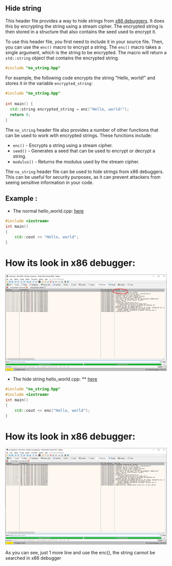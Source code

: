 ## Hide string

This header file provides a way to hide strings from [x86 debuggers](https://github.com/x64dbg/x64dbg). It does this by encrypting the string using a stream cipher. The encrypted string is then stored in a structure that also contains the seed used to encrypt it.

To use this header file, you first need to include it in your source file. Then, you can use the `enc()` macro to encrypt a string. The `enc()` macro takes a single argument, which is the string to be encrypted. The macro will return a `std::string` object that contains the encrypted string.

```c++
#include "no_string.hpp"
```

For example, the following code encrypts the string "Hello, world!" and stores it in the variable `encrypted_string`:

```c++
#include "no_string.hpp"

int main() {
  std::string encrypted_string = enc("Hello, world!");
  return 0;
}
```

The `no_string` header file also provides a number of other functions that can be used to work with encrypted strings. These functions include:

-   `enc()` - Encrypts a string using a stream cipher.
-   `seed()` - Generates a seed that can be used to encrypt or decrypt a string.
-   `modulus()` - Returns the modulus used by the stream cipher.

The `no_string` header file can be used to hide strings from x86 debuggers. This can be useful for security purposes, as it can prevent attackers from seeing sensitive information in your code.


## Example :

- The normal hello_world.cpp: [here](https://github.com/tmih06/Hide-string-from-x86-debugger/blob/main/example/normal.cpp)
```c++
#include <iostream>
int main()
{
    std::cout << "Hello, world";
}
```
# How its look in x86 debugger:
![](https://github.com/tmih06/Hide-string-from-x86-debugger/blob/main/img/How%20does%20it%20look%20without%20encrypt.png)

- The hide string hello_world.cpp: **  [here](https://github.com/tmih06/Hide-string-from-x86-debugger/blob/main/example/encrypted.cpp)
```c++
#include "no_string.hpp"
#include <iostream>
int main()
{
    std::cout << enc("Hello, world");
}
```
# How its look in x86 debugger:
![](https://github.com/tmih06/Hide-string-from-x86-debugger/blob/main/img/hide%20string.png)

As you can see, just 1 more line and use the enc(), the string cannot be searched in x86 debugger
